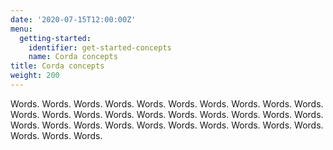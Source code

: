 ```yaml
---
date: '2020-07-15T12:00:00Z'
menu:
  getting-started:
    identifier: get-started-concepts
    name: Corda concepts
title: Corda concepts
weight: 200
---
```


Words. Words. Words. Words. Words. Words. Words. Words. Words. Words. Words. Words. Words. Words. Words. Words. Words. Words. Words. Words. Words. Words. Words. Words. Words. Words. Words. Words. Words. Words. Words. Words. Words.
